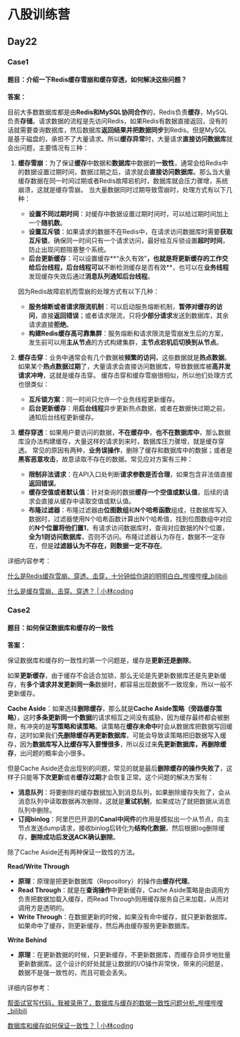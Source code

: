 # 八股训练营

## Day22

### Case1

#### 题目：介绍一下Redis缓存雪崩和缓存穿透，如何解决这些问题？

**答案：**

目前大多数数据库都是由**Redis和MySQL协同合作**的，Redis负责**缓存**，MySQL负责**存储**。请求数据的流程是先访问Redis，如果Redis有数据直接返回，没有的话就需要查询数据库，然后数据库**返回结果并把数据同步**到Redis。但是MySQL是基于磁盘的，承担不了大量请求。所以**缓存异常**时，大量请求**直接访问数据库**就会出问题，主要情况有三种：

1. **缓存雪崩**：为了保证**缓存**中数据和**数据库**中数据的**一致性**，通常会给Redis中的数据设置过期时间，数据过期之后，请求就会**直接访问数据库**。那么当大量缓存数据在同一时间过期或者Redis故障宕机时，数据库就会压力骤增，系统崩溃，这就是缓存雪崩。
   当大量数据同时过期导致雪崩时，处理方式有以下几种：

   - **设置不同过期时间**：对缓存中数据设置过期时间时，可以给过期时间加上一个**随机数**。
   - **设置互斥锁**：如果请求的数据不在Redis中，在请求访问数据库时需要**获取互斥锁**，确保同一时间只有一个请求访问，最好给互斥锁设置**超时时间**，防止出现问题阻塞整个系统。
   - **后台更新缓存**：可以设置缓存**“永久有效”**，也就是将更新缓存的工作交给后台线程，后台线程可以**不断检测缓存是否有效**，也可以在**业务线程**发现缓存失效后通过**消息队列通知后台线程**。

   因为Redis故障宕机而雪崩的处理方式有以下几种：

   - **服务熔断或者请求限流机制**：可以启动服务熔断机制，**暂停对缓存的访问**，直接**返回错误**；或者请求限流，只将**少部分请求**发送到数据库，其余请求直接**拒绝**。
   - **构建Redis缓存高可靠集群**：服务熔断和请求限流是雪崩发生后的方案，发生前可以用**主从节点**的方式构建集群，**主节点宕机后切换到从节点**。

2. **缓存击穿**：业务中通常会有几个数据被**频繁的访问**，这些数据就是**热点数据**。如果某个**热点数据过期**了，大量请求会直接访问数据库，导致数据库被**高并发请求冲垮**，这就是缓存击穿。
   缓存击穿和缓存雪崩很相似，所以他们处理方式也很类似：

   - **互斥锁方案**：同一时间只允许一个业务线程更新缓存。
   - **后台更新缓存**：用**后台线程**异步更新热点数据，或者在数据快过期之前，通知后台线程更新缓存。

3. **缓存穿透**：如果用户要访问的数据，**不在缓存中**，**也不在数据库中**，那么数据库没办法构建缓存，大量这样的请求到来时，数据库压力骤增，就是缓存穿透。
   常见的原因有两种，**业务误操作**，删除了缓存和数据库中的数据；或者是**黑客恶意攻击**，故意读取不存在的数据。常见应对方案有三种：

   - **限制非法请求**：在API入口处判断**请求参数是否合理**，如果包含非法值直接**返回错误**。
   - **缓存空值或者默认值**：针对查询的数据**缓存一个空值或默认值**，后续的请求会直接从缓存中读取空值或默认值。
   - **布隆过滤器**：布隆过滤器由**位图数组**和**N个哈希函数**组成，往数据库写入数据时，过滤器使用N个哈希函数计算出N个哈希值，找到位图数组中对应的**N个位置将他们置1**，有请求访问数据库时，查询对应数据的N个位置，**全为1则访问数据库**，否则不访问。布隆过滤器认为存在，数据不一定存在，但是**过滤器认为不存在，则数据一定不存在**。

详细内容参考：

[什么是Redis缓存雪崩、穿透、击穿，十分钟给你讲的明明白白_哔哩哔哩_bilibili](https://www.bilibili.com/video/BV1f5411b7ux/?share_source=copy_web&vd_source=db4b8256b37979f4e7f296b129aaaf87)

[什么是缓存雪崩、击穿、穿透？ | 小林coding](https://xiaolincoding.com/redis/cluster/cache_problem.html#缓存雪崩)

### Case2

#### 题目：如何保证数据库和缓存的一致性

**答案：**

保证数据库和缓存的一致性的第一个问题是，缓存是**更新还是删除**。

如果**更新缓存**，由于缓存不会适合加锁，那么无论是先更新数据库还是先更新缓存，有**多个请求并发更新同一条**数据时，都容易出现数据不一致现象，所以一般不更新缓存。

**Cache Aside**：如果选择**删除缓存**，那么就是**Cache Aside策略（旁路缓存策略）**，这时**多条更新同一个数据**的请求相互之间没有威胁，因为缓存最终都会被删除，有冲突的是**写策略和读策略**。读策略在**缓存未命中**时会从数据库把数据写回缓存，这时如果我们**先删除缓存再更新数据库**，可能会导致读策略把旧数据写入缓存，因为**数据库写入比缓存写入要慢很多**，所以反过来**先更新数据库，再删除缓存**，出问题的概率会小很多。

但是Cache Aside还会出现别的问题，常见的就是最后**删除缓存的操作失败了**，这样子只能等**下次更新**或者**缓存过期**才会恢复正常。这个问题的解决方案有：

- **消息队列**：将要删除的缓存数据加入到消息队列，如果删除缓存失败了，会从消息队列中读取数据再次删除，这就是**重试机制**，如果成功了就把数据从消息队列中删除。
- **订阅binlog**：阿里巴巴开源的**Canal中间件**的作用是模拟出一个从节点，向主节点发送dump请求，接收binlog后转化为**结构化数据**，然后根据log删除缓存，**删除成功后发送ACK确认删除**。

除了Cache Aside还有两种保证一致性的方法。

**Read/Write Through**

- **原理**：原理是把更新数据库（Repository）的操作由**缓存代理**。
- **Read Through**：就是在**查询操作**中更新缓存，Cache Aside策略是由调用方负责把数据加载入缓存，而Read Through则用缓存服务自己来加载，从而对调用方是透明的。
- **Write Through**：在数据更新的时候，如果没有命中缓存，就只更新数据库。如果命中了缓存，则更新缓存，然后再由缓存服务更新数据库。

**Write Behind**

- **原理**：在更新数据的时候，只更新缓存，不更新数据库，而缓存会异步地批量更新数据库。这个设计的好处就是让数据的I/O操作非常快，带来的问题是，数据不是强一致性的，而且可能会丢失。

详细内容参考：

[帮面试官写代码，我被录用了，数据库与缓存的数据一致性问题分析_哔哩哔哩_bilibili](https://www.bilibili.com/video/BV1dU4y1f7Pa/?share_source=copy_web&vd_source=9bb0aa9c2c3cc1b12ca6f343a55b4e80)

[数据库和缓存如何保证一致性？ | 小林coding](https://xiaolincoding.com/redis/architecture/mysql_redis_consistency.html#数据库和缓存如何保证一致性)















